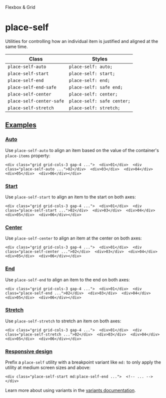 Flexbox & Grid

# place-self

Utilities for controlling how an individual item is justified and aligned at the same time.

| Class                    | Styles                     |
| ------------------------ | -------------------------- |
| `place-self-auto`        | `place-self: auto;`        |
| `place-self-start`       | `place-self: start;`       |
| `place-self-end`         | `place-self: end;`         |
| `place-self-end-safe`    | `place-self: safe end;`    |
| `place-self-center`      | `place-self: center;`      |
| `place-self-center-safe` | `place-self: safe center;` |
| `place-self-stretch`     | `place-self: stretch;`     |

## [Examples](#examples)

### [Auto](#auto)

Use `place-self-auto` to align an item based on the value of the container's `place-items` property:

```
<div class="grid grid-cols-3 gap-4 ...">  <div>01</div>  <div class="place-self-auto ...">02</div>  <div>03</div>  <div>04</div>  <div>05</div>  <div>06</div></div>
```

### [Start](#start)

Use `place-self-start` to align an item to the start on both axes:

```
<div class="grid grid-cols-3 gap-4 ...">  <div>01</div>  <div class="place-self-start ...">02</div>  <div>03</div>  <div>04</div>  <div>05</div>  <div>06</div></div>
```

### [Center](#center)

Use `place-self-center` to align an item at the center on both axes:

```
<div class="grid grid-cols-3 gap-4 ...">  <div>01</div>  <div class="place-self-center ...">02</div>  <div>03</div>  <div>04</div>  <div>05</div>  <div>06</div></div>
```

### [End](#end)

Use `place-self-end` to align an item to the end on both axes:

```
<div class="grid grid-cols-3 gap-4 ...">  <div>01</div>  <div class="place-self-end ...">02</div>  <div>03</div>  <div>04</div>  <div>05</div>  <div>06</div></div>
```

### [Stretch](#stretch)

Use `place-self-stretch` to stretch an item on both axes:

```
<div class="grid grid-cols-3 gap-4 ...">  <div>01</div>  <div class="place-self-stretch ...">02</div>  <div>03</div>  <div>04</div>  <div>05</div>  <div>06</div></div>
```

### [Responsive design](#responsive-design)

Prefix a `place-self` utility with a breakpoint variant like `md:` to only apply the utility at medium screen sizes and above:

```
<div class="place-self-start md:place-self-end ...">  <!-- ... --></div>
```

Learn more about using variants in the [variants documentation](/docs/hover-focus-and-other-states).
